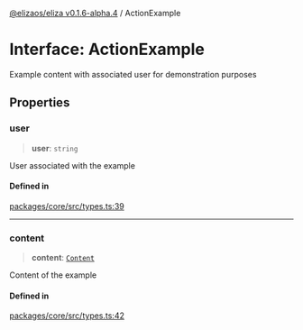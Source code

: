 [@elizaos/eliza v0.1.6-alpha.4](../index.md) / ActionExample

# Interface: ActionExample

Example content with associated user for demonstration purposes

## Properties

### user

> **user**: `string`

User associated with the example

#### Defined in

[packages/core/src/types.ts:39](https://github.com/elizaos/eliza/blob/main/packages/core/src/types.ts#L39)

---

### content

> **content**: [`Content`](Content.md)

Content of the example

#### Defined in

[packages/core/src/types.ts:42](https://github.com/elizaos/eliza/blob/main/packages/core/src/types.ts#L42)
